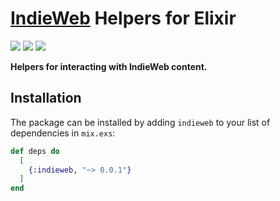# [IndieWeb][] Helpers for Elixir

![](https://img.shields.io/hexpm/v/indieweb.svg?style=popout-square)
![](https://img.shields.io/hexpm/l/indieweb.svg?style=popout-square)
![](https://img.shields.io/hexpm/dt/indieweb.svg?style=popout-square)

**Helpers for interacting with IndieWeb content.**

## Installation

The package can be installed by adding `indieweb` to your list of dependencies in `mix.exs`:

```elixir
def deps do
  [
    {:indieweb, "~> 0.0.1"}
  ]
end
```

[indieweb]: https://indieweb.org
